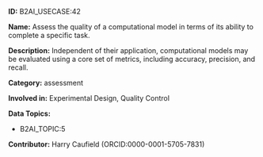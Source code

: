 **ID:** B2AI_USECASE:42

**Name:** Assess the quality of a computational model in terms of its ability to complete a specific task.

**Description:** Independent of their application, computational models may be evaluated using a core set of metrics, including accuracy, precision, and recall.

**Category:** assessment

**Involved in:** Experimental Design, Quality Control

**Data Topics:**

- B2AI_TOPIC:5

**Contributor:** Harry Caufield
 (ORCID:0000-0001-5705-7831)

